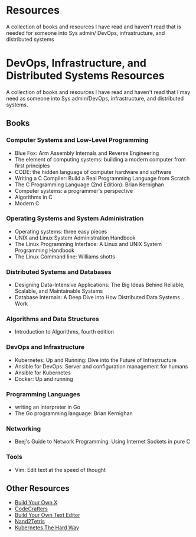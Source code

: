 # Resources
A collection of books and resources I have read and haven't read that is needed for someone into Sys admin/ DevOps, infrastructure, and distributed systems


# DevOps, Infrastructure, and Distributed Systems Resources

A collection of books and resources I have read and haven't read that I may need as someone into Sys admin/DevOps, infrastructure, and distributed systems.


## Books

### Computer Systems and Low-Level Programming
- Blue Fox: Arm Assembly Internals and Reverse Engineering
- The element of computing systems: building a modern computer from first principles
- CODE: the hidden language of computer hardware and software
- Writing a C Compiler: Build a Real Programming Language from Scratch
- The C Programming Language (2nd Edition): Brian Kernighan
- Computer systems: a programmer's perspective
- Algorithms in C
- Modern C

### Operating Systems and System Administration
- Operating systems: three easy pieces
- UNIX and Linux System Administration Handbook
- The Linux Programming Interface: A Linux and UNIX System Programming Handbook
- The Linux Command line: Williams shotts

### Distributed Systems and Databases
- Designing Data-Intensive Applications: The Big Ideas Behind Reliable, Scalable, and Maintainable Systems
- Database Internals: A Deep Dive into How Distributed Data Systems Work

### Algorithms and Data Structures
- Introduction to Algorithms, fourth edition

### DevOps and Infrastructure
- Kubernetes: Up and Running: Dive into the Future of Infrastructure
- Ansible for DevOps: Server and configuration management for humans
- Ansible for Kubernetes
- Docker: Up and running

### Programming Languages
- writing an interpreter in Go
- The Go programming language: Brian Kernighan

### Networking
- Beej's Guide to Network Programming: Using Internet Sockets in pure C

### Tools
- Vim: Edit text at the speed of thought

## Other Resources
- [Build Your Own X](https://build-your-own.org)
- [CodeCrafters](https://codecrafters.io)
- [Build Your Own Text Editor](https://viewsourcecode.org/snaptoken/kilo/)
- [Nand2Tetris](https://www.nand2tetris.org)
- [Kubernetes The Hard Way](https://github.com/kelseyhightower/kubernetes-the-hard-way)

